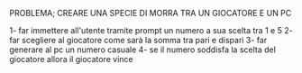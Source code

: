 PROBLEMA; CREARE UNA SPECIE DI MORRA TRA UN GIOCATORE E UN PC

1- far immettere all'utente tramite prompt un numero a sua scelta tra 1 e 5
2- far scegliere al giocatore come sarà la somma tra pari e dispari
3- far generare al pc un numero casuale
4- se il numero soddisfa la scelta del giocatore allora il giocatore vince
